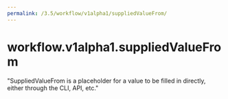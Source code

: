 ```yaml
---
permalink: /3.5/workflow/v1alpha1/suppliedValueFrom/
---
```


# workflow.v1alpha1.suppliedValueFrom

"SuppliedValueFrom is a placeholder for a value to be filled in directly, either through the CLI, API, etc."